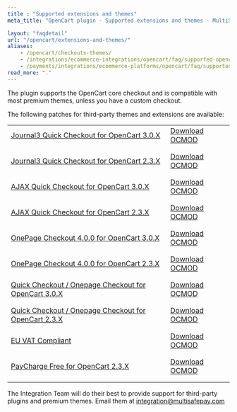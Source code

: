 ```yaml
---
title : "Supported extensions and themes"
meta_title: "OpenCart plugin - Supported extensions and themes - MultiSafepay Docs"

layout: "faqdetail"
url: "/opencart/extensions-and-themes/"
aliases:
    - /opencart/checkouts-themes/
    - /integrations/ecommerce-integrations/opencart/faq/supported-opencart-checkouts/
    - /payments/integrations/ecommerce-platforms/opencart/faq/supported-checkouts-themes/
read_more: "."
---
```


The plugin supports the OpenCart core checkout and is compatible with most premium themes, unless you have a custom checkout.

The following patches for third-party themes and extensions are available:

<table>
    <tbody>
        <tr>
            <td style="padding-bottom: 1rem;"><a rel=”nofollow” href="https://www.journal-theme.com/" target="_blank">Journal3 Quick Checkout for OpenCart 3.0.X</a></td>
            <td style="padding-bottom: 1rem;">
                <a href="/integration/ready-made/opencart/patches/multisafepay-patch-for-journal3-opencart-3.0.X.ocmod.zip" target="_blank" download>
                    Download OCMOD
                </a>
            </td>
        </tr>
        <tr>
            <td style="padding-bottom: 1rem;"><a rel=”nofollow” href="https://www.journal-theme.com/" target="_blank">Journal3 Quick Checkout for OpenCart 2.3.X</a></td>
            <td style="padding-bottom: 1rem;">
                <a href="/integration/ready-made/opencart/patches/multisafepay-patch-for-journal3-opencart-2.3.X.ocmod.zip" target="_blank" download>
                    Download OCMOD
                </a>
            </td>
        </tr>
        <tr>
            <td style="padding-bottom: 1rem;"><a rel=”nofollow” href="https://dreamvention.ee/ajax-quick-checkout-one-page-checkout-fast-checkout" target="_blank">AJAX Quick Checkout for OpenCart 3.0.X</a></td>
            <td style="padding-bottom: 1rem;">
                <a href="/integration/ready-made/opencart/patches/multisafepay-patch-for-ajax-quick-checkout-free-version-7.3.1-opencart-3.0.X.ocmod.zip" target="_blank" download>
                    Download OCMOD
                </a>
            </td>
        </tr>
        <tr>
            <td style="padding-bottom: 1rem;"><a rel=”nofollow” href="https://dreamvention.ee/ajax-quick-checkout-one-page-checkout-fast-checkout" target="_blank">AJAX Quick Checkout for OpenCart 2.3.X</a></td>
            <td style="padding-bottom: 1rem;">
                <a href="/integration/ready-made/opencart/patches/multisafepay-patch-for-ajax-quick-checkout-free-version-7.3.1-opencart-2.3.X.ocmod.zip" target="_blank" download>
                    Download OCMOD
                </a>
            </td>
        </tr>
        <tr>
            <td style="padding-bottom: 1rem;"><a rel=”nofollow” href="https://www.extensionsbazaar.com/opencart-one-page-checkout" target="_blank">OnePage Checkout 4.0.0 for OpenCart 3.0.X</a></td>
            <td style="padding-bottom: 1rem;">
                <a href="/integration/ready-made/opencart/patches/multisafepay-patch-for-onepage-checkout-4.0.0-opencart-3.0.X.ocmod.zip" target="_blank" download>
                    Download OCMOD
                </a>
            </td>
        </tr>
        <tr>
            <td style="padding-bottom: 1rem;"><a rel=”nofollow” href="https://www.extensionsbazaar.com/opencart-one-page-checkout" target="_blank">OnePage Checkout 4.0.0 for OpenCart 2.3.X</a></td>
            <td style="padding-bottom: 1rem;">
                <a href="/integration/ready-made/opencart/patches/multisafepay-patch-for-onepage-checkout-4.0.0-opencart-2.3.X.ocmod.zip" target="_blank" download>
                    Download OCMOD
                </a>
            </td>
        </tr>
        <tr>
            <td style="padding-bottom: 1rem;"><a rel=”nofollow” href="https://www.modulepoints.com/quickcheckout" target="_blank">Quick Checkout / Onepage Checkout for OpenCart 3.0.X</a></td>
            <td style="padding-bottom: 1rem;">
                <a href="/integration/ready-made/opencart/patches/multisafepay-patch-for-quick-checkout-from-module-points-opencart-3.0.X.ocmod.zip" target="_blank" download>
                    Download OCMOD
                </a>
            </td>
        </tr>
        <tr>
            <td style="padding-bottom: 1rem;"><a rel=”nofollow” href="https://www.modulepoints.com/quickcheckout" target="_blank">Quick Checkout / Onepage Checkout for OpenCart 2.3.X</a></td>
            <td style="padding-bottom: 1rem;">
                <a href="/integration/ready-made/opencart/patches/multisafepay-patch-for-quick-checkout-from-module-points-opencart-2.3.X.ocmod.zip" target="_blank" download>
                    Download OCMOD
                </a>
            </td>
        </tr>
        <tr>
            <td style="padding-bottom: 1rem;"><a rel=”nofollow” href="https://shop.openwebcreations.eu/eu-vat-compliant" target="_blank">EU VAT Compliant</a></td>
            <td style="padding-bottom: 1rem;">
                <a href="/integration/ready-made/opencart/patches/multisafepay-patch-for-owc-euvat-reverse-charge-vat-exempt.ocmod.zip" target="_blank" download>
                    Download OCMOD
                </a>
            </td>
        </tr>
        <tr>
            <td style="padding-bottom: 1rem;"><a rel=”nofollow” href="https://www.opencart.com/index.php?route=marketplace/extension/info&extension_id=5040" target="_blank">PayCharge Free for OpenCart 2.3.X</a></td>
            <td style="padding-bottom: 1rem;">
                <a href="/integration/ready-made/opencart/patches/multisafepay-patch-for-paycharge-free-version-6.1-opencart-2.3.X.ocmod.zip" target="_blank" download>
                    Download OCMOD
                </a>
            </td>
        </tr>
    </tbody>
</table>

The Integration Team will do their best to provide support for third-party plugins and premium themes. Email them at <integration@multisafepay.com>
